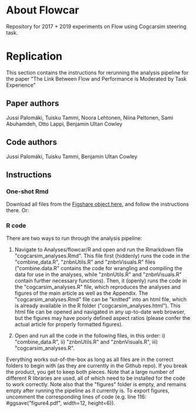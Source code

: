 # About Flowcar

Repository for 2017 + 2019 experiments on Flow using Cogcarsim steering task.

# Replication

This section contains the instructions for rerunning the analysis pipeline for the paper "The Link Between Flow and Performance is Moderated by Task Experience"

## Paper authors
Jussi Palomäki, Tuisku Tammi, Noora Lehtonen, Niina Peltonen, Sami Abuhamdeh, Otto Lappi, Benjamin Ultan Cowley

## Code authors
Jussi Palomäki, Tuisku Tammi, Benjamin Ultan Cowley

## Instructions

### One-shot Rmd
Download all files from the [Figshare object here](https://doi.org/10.6084/m9.figshare.13567409), and follow the instructions there. Or:

### R code
There are two ways to run through the analysis pipeline:

1) Navigate to Analyses/flowcar/R and open and run the Rmarkdown file "cogcarsim_analyses.Rmd". This file first (hiddenly) runs the code in the "combine_data.R", "znbnUtils.R" and "znbnVisuals.R" files ("combine.data.R" contains the code for wrangling and compiling the data for use in the analyses, while "znbnUtils.R" and "znbnVisuals.R" contain further necessary functions). Then, it (openly) runs the code in the "cogcarsim_analyses.R" file, which reproduces the analyses and figures of the main article as well as the Appendix. The "cogcarsim_analyses.Rmd" file can be "knitted" into an html file, which is already available in the R folder ("cogcarsim_analyses.html"). This html file can be opened and navigated in any up-to-date web browser, but the figures may have poorly defined aspect ratios (please confer the actual article for properly formatted figures).

2) Open and run all the code in the following files, in this order: i) "combine_data.R", ii) "znbnUtils.R" and "znbnVisuals.R", iii) "cogcarsim_analyses.R".

Everything works out-of-the-box as long as all files are in the correct folders to begin with (as they are currently in the Github repo). If you break the product, you get to keep both pieces. Note that a large number of different R libraries are used, all of which need to be installed for the code to work correctly. Note also that the "figures" folder is empty, and remains empty after running the pipeline as it currently is. To export figures, uncomment the corresponding lines of code (e.g. line 116: #ggsave("figure4.pdf", width=12, height=6)).
